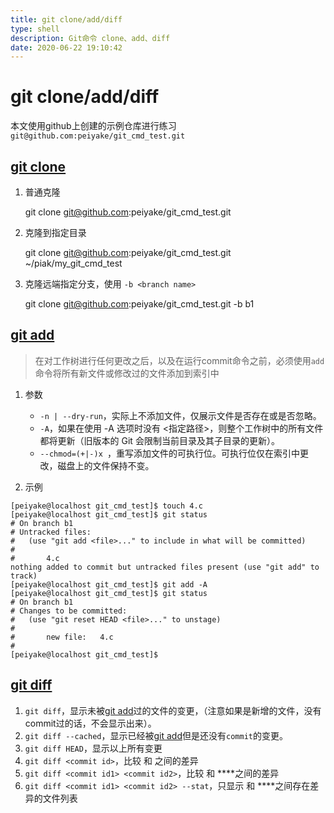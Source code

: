 ```yaml
---
title: git clone/add/diff
type: shell
description: Git命令 clone、add、diff
date: 2020-06-22 19:10:42
---
```


# git clone/add/diff

本文使用github上创建的示例仓库进行练习 `git@github.com:peiyake/git_cmd_test.git`

## [git clone](https://git-scm.com/docs/git-clone/zh_HANS-CN)

1. 普通克隆

    git clone git@github.com:peiyake/git_cmd_test.git

2. 克隆到指定目录
   
    git clone git@github.com:peiyake/git_cmd_test.git  ~/piak/my_git_cmd_test

3. 克隆远端指定分支，使用 `-b <branch name>`

    git clone git@github.com:peiyake/git_cmd_test.git -b b1


## [git add](https://git-scm.com/docs/git-add/zh_HANS-CN)

>在对工作树进行任何更改之后，以及在运行commit命令之前，必须使用`add`命令将所有新文件或修改过的文件添加到索引中

1. 参数

    * `-n | --dry-run`，实际上不添加文件，仅展示文件是否存在或是否忽略。
    * `-A`，如果在使用 -A 选项时没有 <指定路径>，则整个工作树中的所有文件都将更新（旧版本的 Git 会限制当前目录及其子目录的更新）。
    * `--chmod=(+|-)x `，重写添加文件的可执行位。可执行位仅在索引中更改，磁盘上的文件保持不变。

2. 示例
   
```
[peiyake@localhost git_cmd_test]$ touch 4.c
[peiyake@localhost git_cmd_test]$ git status
# On branch b1
# Untracked files:
#   (use "git add <file>..." to include in what will be committed)
#
#       4.c
nothing added to commit but untracked files present (use "git add" to track)
[peiyake@localhost git_cmd_test]$ git add -A
[peiyake@localhost git_cmd_test]$ git status
# On branch b1
# Changes to be committed:
#   (use "git reset HEAD <file>..." to unstage)
#
#       new file:   4.c
#
[peiyake@localhost git_cmd_test]$
```

## [git diff](https://git-scm.com/docs/git-diff)

1. `git diff`，显示未被[git add](#git-addhttpsgit-scmcomdocsgit-addzhhans-cn)过的文件的变更，（注意如果是新增的文件，没有commit过的话，不会显示出来）。
2. `git diff --cached`，显示已经被[git add](#git-addhttpsgit-scmcomdocsgit-addzhhans-cn)但是还没有`commit`的变更。
3. `git diff HEAD`，显示以上所有变更
4. `git diff <commit id>`，比较 **<commit id>** 和 **<HEAD>** 之间的差异
5. `git diff <commit id1> <commit id2>`，比较 **<commit id1>** 和 **<commit id2>**之间的差异
5. `git diff <commit id1> <commit id2> --stat`，只显示 **<commit id1>** 和 **<commit id2>**之间存在差异的文件列表

